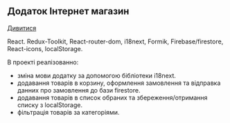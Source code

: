 ## Додаток Інтернет магазин

[Дивитися](https://alilenko.github.io/YankiShop/)

React. Redux-Toolkit, React-router-dom, i18next, Formik, Firebase/firestore, React-icons, localStorage.

В проекті реалізованно:

- зміна мови додатку за допомогою бібліотеки i18next.
- додавання товарів в корзину, оформлення замовлення та відправка данних про замовлення до бази firestore.
- додавання товарів в список обраних та збереження/отримання списку з localStorage.
- фільтрація товарів за категоріями.
